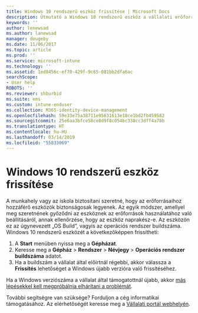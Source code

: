 ```yaml
---
title: Windows 10 rendszerű eszköz frissítése | Microsoft Docs
description: Útmutató a Windows 10 rendszerű eszköz a vállalati erőforrások eléréséhez való frissítéséhez.
keywords: ''
author: lenewsad
ms.author: lanewsad
manager: dougeby
ms.date: 11/06/2017
ms.topic: article
ms.prod: ''
ms.service: microsoft-intune
ms.technology: ''
ms.assetid: 1ed8456c-ef70-429f-9c65-081bb2dfa6ac
searchScope:
- User help
ROBOTS: ''
ms.reviewer: shburbid
ms.suite: ems
ms.custom: intune-enduser
ms.collection: M365-identity-device-management
ms.openlocfilehash: 59e33e75a38711e95631613e18ce1bd2fb459582
ms.sourcegitcommit: 25e6aa3bfce58ce8d9f8c054bc338cc3dff4a78b
ms.translationtype: HT
ms.contentlocale: hu-HU
ms.lasthandoff: 03/14/2019
ms.locfileid: "55833069"
---
```

# <a name="update-your-windows-10-device"></a>Windows 10 rendszerű eszköz frissítése

A munkahely vagy az iskola biztosítani szeretné, hogy az erőforrásaihoz hozzáférő eszközök biztonságosak legyenek. Az egyik módszer, amellyel meg szeretnének győződni az eszköznek az erőforrások használatához való beállításáról, annak ellenőrzése, hogy az eszköz naprakész-e. Az eszközön ez az úgynevezett „OS Build”, vagyis az operációs rendszer buildszáma. Windows 10 rendszerű eszközét a következőképpen frissítheti:

1. A **Start** menüben nyissa meg a **Gépházat**.
2. Keresse meg a **Gépház** > **Rendszer** > **Névjegy** > **Operációs rendszer buildszáma** adatot.
3. Ha a buildszám a vállalat által előírtnál régebbi, akkor válassza a **Frissítés** lehetőséget a Windows újabb verzióra való frissítéséhez.

Ha a Windows verziószáma a vállalat által támogatottnál újabb, akkor [más lépésekkel kell megpróbálnia elhárítani a problémát](your-windows-version-isnt-yet-supported.md).

További segítségre van szüksége? Forduljon a cég informatikai támogatásához. Az elérhetőségét keresse meg a [Vállalati portál webhelyén](https://go.microsoft.com/fwlink/?linkid=2010980).
